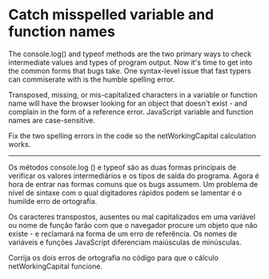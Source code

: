 # Catch misspelled variable and function names

The console.log() and typeof methods are the two primary ways to check intermediate values and types of program output. Now it's time to get into the common forms that bugs take. One syntax-level issue that fast typers can commiserate with is the humble spelling error.

Transposed, missing, or mis-capitalized characters in a variable or function name will have the browser looking for an object that doesn't exist - and complain in the form of a reference error. JavaScript variable and function names are case-sensitive.

Fix the two spelling errors in the code so the netWorkingCapital calculation works.

---

Os métodos console.log () e typeof são as duas formas principais de verificar os valores intermediários e os tipos de saída do programa. Agora é hora de entrar nas formas comuns que os bugs assumem. Um problema de nível de sintaxe com o qual digitadores rápidos podem se lamentar é o humilde erro de ortografia.

Os caracteres transpostos, ausentes ou mal capitalizados em uma variável ou nome de função farão com que o navegador procure um objeto que não existe - e reclamará na forma de um erro de referência. Os nomes de variáveis e funções JavaScript diferenciam maiúsculas de minúsculas.

Corrija os dois erros de ortografia no código para que o cálculo netWorkingCapital funcione. 